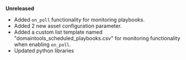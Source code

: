 **Unreleased**
* Added `on_poll` functionality for monitoring playbooks.
* Added 2 new asset configuration parameter.
* Added a custom list template named "domaintools_scheduled_playbooks.csv" for monitoring functionality when enabling `on_poll`.
* Updated python libraries